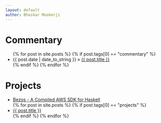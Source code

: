 ```yaml
---
layout: default
author: Bhaskar Mookerji
---
```


<div id="home">
  <h1> Commentary </h1>
  <ul class="posts">
    {% for post in site.posts %}
      {% if post.tags[0] == "commentary" %}
          <li><span>{{ post.date | date_to_string }}</span> &raquo; <a href="{{ post.url }}">{{ post.title }}</a></li>
      {% endif %}
    {% endfor %}
  </ul>

  <h1> Projects </h1>
    <ul class="posts">
      <li><a href="https://github.com/mookerji/bezos">Bezos - A Compiled AWS SDK for Haskell</a></li>
      {% for post in site.posts %}
        {% if post.tags[0] == "projects" %}
           <li><a href="{{ post.url }}">{{ post.title }}</a></li>
        {% endif %}
      {% endfor %}
    </ul>
</div>
